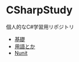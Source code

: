 # CSharpStudy
個人的なC#学習用リポジトリ

* [基礎](Basics/Readme.md)
* [用語とか](glossary/Readme.md)
* [Nunit](Nunit/Readme.md)

